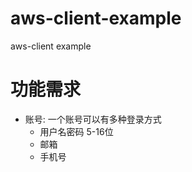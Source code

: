 # aws-client-example
aws-client example

# 功能需求
- 账号: 一个账号可以有多种登录方式
  - 用户名密码 5-16位
  - 邮箱
  - 手机号

